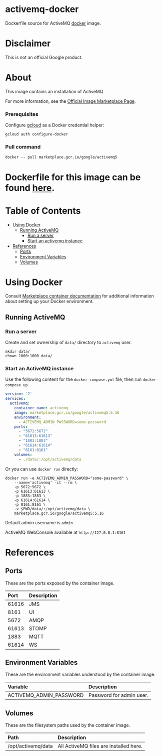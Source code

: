 activemq-docker
============
Dockerfile source for ActiveMQ [docker](https://docker.io) image.

# Disclaimer
This is not an official Google product.

# <a name="about"></a>About
This image contains an installation of ActiveMQ

For more information, see the
[Official Image Marketplace Page](https://console.cloud.google.com/marketplace/product/google/activemq5).

### Prerequisites

Configure [gcloud](https://cloud.google.com/sdk/gcloud/) as a Docker credential helper:

```shell
gcloud auth configure-docker
```
### Pull command

```shell
docker -- pull marketplace.gcr.io/google/activemq5
```
Dockerfile for this image can be found [here](https://github.com/GoogleCloudPlatform/click-to-deploy/tree/master/docker/activemq/5/debian9/5.16).
=======

# <a name="table-of-contents"></a>Table of Contents
* [Using Docker](#using-docker)
  * [Running ActiveMQ](#running-activemq-docker)
    * [Run a  server](#run-a-server)
    * [Start an activemq instance](#start-a-activemq-instance-docker)
* [References](#references)
  * [Ports](#references-ports)
  * [Environment Variables](#references-environment-variables)
  * [Volumes](#references-volumes)

# Using Docker

Consult [Marketplace container documentation](https://cloud.google.com/marketplace/docs/container-images)
for additional information about setting up your Docker environment.

## <a name="running-activemq-docker"></a>Running ActiveMQ

### <a name="run-a-server"></a> Run a server

Create and set ownership of `data/` directory to `activemq` user.

```shell
mkdir data/
chown 1000:1000 data/
```

### <a name="start-a-activemq-instance-docker"></a> Start an ActiveMQ instance

Use the following content for the `docker-compose.yml` file, then run `docker-compose up`.

```yaml
version: '2'
services:
  activemq:
    container_name: activemq
    image: marketplace.gcr.io/google/activemq5:5.16
    environment:
      - ACTIVEMQ_ADMIN_PASSWORD=some-password
    ports:
      - "5672:5672"
      - "61613:61613"
      - "1883:1883"
      - "61614:61614"
      - "8161:8161"
    volumes:
      - ./data/:/opt/activemq/data
```
  
Or you can use `docker run` directly:

```shell
docker run -e ACTIVEMQ_ADMIN_PASSWORD="some-password" \
    --name='activemq' -it --rm \
    -p 5672:5672 \
    -p 61613:61613 \
    -p 1883:1883 \
    -p 61614:61614 \
    -p 8161:8161 \
    -v $PWD/data/:/opt/activemq/data \
    marketplace.gcr.io/google/activemq5:5.16
```
Default admin username is `admin`

ActiveMQ WebConsole available at `http://127.0.0.1:8161`

# <a name="references"></a> References

## <a name="references-ports"></a>Ports

These are the ports exposed by the container image.

| **Port** | **Description** |
|:-------------|:----------------|
|61616 | JMS |
|8161 | UI |
|5672 | AMQP |
|61613 | STOMP |
|1883 | MQTT |
|61614 | WS |

## <a name="references-environment-variables"></a>Environment Variables

These are the environment variables understood by the container image.

| **Variable** | **Description** |
|:-------------|:----------------|
|ACTIVEMQ_ADMIN_PASSWORD| Password for admin user. |

## <a name="references-volumes"></a>Volumes

These are the filesystem paths used by the container image.

| **Path** | **Description** |
|:---------|:----------------|
|/opt/activemq/data| All ActiveMQ files are installed here. |
